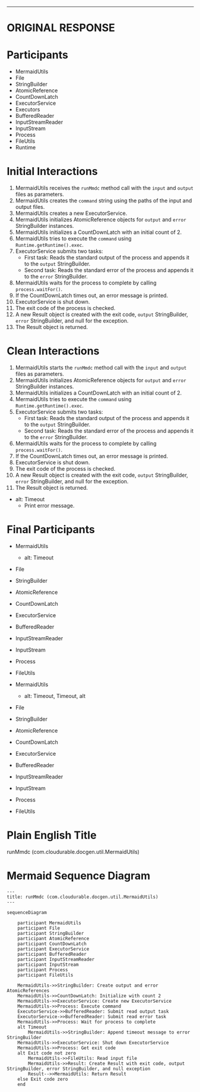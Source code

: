 ----
# ORIGINAL RESPONSE 
# Participants

- MermaidUtils
- File
- StringBuilder
- AtomicReference
- CountDownLatch
- ExecutorService
- Executors
- BufferedReader
- InputStreamReader
- InputStream
- Process
- FileUtils
- Runtime

# Initial Interactions

1. MermaidUtils receives the `runMmdc` method call with the `input` and `output` files as parameters.
2. MermaidUtils creates the `command` string using the paths of the input and output files.
3. MermaidUtils creates a new ExecutorService.
4. MermaidUtils initializes AtomicReference objects for `output` and `error` StringBuilder instances.
5. MermaidUtils initializes a CountDownLatch with an initial count of 2.
6. MermaidUtils tries to execute the `command` using `Runtime.getRuntime().exec`.
7. ExecutorService submits two tasks:
   - First task: Reads the standard output of the process and appends it to the `output` StringBuilder.
   - Second task: Reads the standard error of the process and appends it to the `error` StringBuilder.
8. MermaidUtils waits for the process to complete by calling `process.waitFor()`.
9. If the CountDownLatch times out, an error message is printed.
10. ExecutorService is shut down.
11. The exit code of the process is checked.
12. A new Result object is created with the exit code, `output` StringBuilder, `error` StringBuilder, and null for the exception.
13. The Result object is returned.

# Clean Interactions

1. MermaidUtils starts the `runMmdc` method call with the `input` and `output` files as parameters.
2. MermaidUtils initializes AtomicReference objects for `output` and `error` StringBuilder instances.
3. MermaidUtils initializes a CountDownLatch with an initial count of 2.
4. MermaidUtils tries to execute the `command` using `Runtime.getRuntime().exec`.
5. ExecutorService submits two tasks:
   - First task: Reads the standard output of the process and appends it to the `output` StringBuilder.
   - Second task: Reads the standard error of the process and appends it to the `error` StringBuilder.
6. MermaidUtils waits for the process to complete by calling `process.waitFor()`.
7. If the CountDownLatch times out, an error message is printed.
8. ExecutorService is shut down.
9. The exit code of the process is checked.
10. A new Result object is created with the exit code, `output` StringBuilder, `error` StringBuilder, and null for the exception.
11. The Result object is returned.

- alt: Timeout
  - Print error message.

# Final Participants

- MermaidUtils
  - alt: Timeout
- File
- StringBuilder
- AtomicReference
- CountDownLatch
- ExecutorService
- BufferedReader
- InputStreamReader
- InputStream
- Process
- FileUtils
  
- MermaidUtils
  - alt: Timeout, Timeout, alt
- File
- StringBuilder
- AtomicReference
- CountDownLatch
- ExecutorService
- BufferedReader
- InputStreamReader
- InputStream
- Process
- FileUtils


# Plain English Title
runMmdc (com.cloudurable.docgen.util.MermaidUtils)

# Mermaid Sequence Diagram

```mermaid
---
title: runMmdc (com.cloudurable.docgen.util.MermaidUtils)
---

sequenceDiagram

    participant MermaidUtils
    participant File
    participant StringBuilder
    participant AtomicReference
    participant CountDownLatch
    participant ExecutorService
    participant BufferedReader
    participant InputStreamReader
    participant InputStream
    participant Process
    participant FileUtils
    
    MermaidUtils->>StringBuilder: Create output and error AtomicReferences
    MermaidUtils->>CountDownLatch: Initialize with count 2
    MermaidUtils->>ExecutorService: Create new ExecutorService
    MermaidUtils->>Process: Execute command
    ExecutorService->>BufferedReader: Submit read output task
    ExecutorService->>BufferedReader: Submit read error task
    MermaidUtils->>Process: Wait for process to complete
    alt Timeout
        MermaidUtils->>StringBuilder: Append timeout message to error StringBuilder
    MermaidUtils->>ExecutorService: Shut down ExecutorService
    MermaidUtils->>Process: Get exit code
    alt Exit code not zero
        MermaidUtils->>FileUtils: Read input file
        MermaidUtils->>Result: Create Result with exit code, output StringBuilder, error StringBuilder, and null exception
        Result-->>MermaidUtils: Return Result
    else Exit code zero
    end
```
